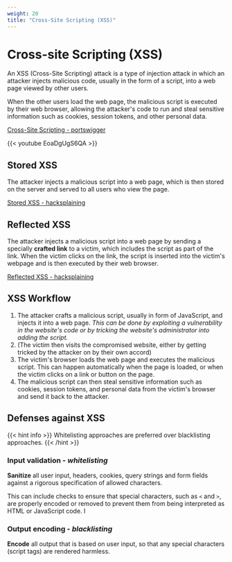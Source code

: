 ```yaml
---
weight: 20
title: "Cross-Site Scripting (XSS)"
---
```


# Cross-site Scripting (XSS)

An XSS (Cross-Site Scripting) attack is a type of injection attack in which an attacker injects malicious code, usually in the form of a script, into a web page viewed by other users.

When the other users load the web page, the malicious script is executed by their web browser, allowing the attacker's code to run and steal sensitive information such as cookies, session tokens, and other personal data.

[Cross-Site Scripting - portswigger](https://portswigger.net/web-security/cross-site-scripting)

{{< youtube EoaDgUgS6QA >}}

## Stored XSS

The attacker injects a malicious script into a web page, which is then stored on the server and served to all users who view the page.

[Stored XSS - hacksplaining](https://www.hacksplaining.com/exercises/xss-stored)

## Reflected XSS

The attacker injects a malicious script into a web page by sending a specially **crafted link** to a victim, which includes the script as part of the link. When the victim clicks on the link, the script is inserted into the victim's webpage and is then executed by their web browser.

[Reflected XSS - hacksplaining](https://www.hacksplaining.com/exercises/xss-reflected)

## XSS Workflow

1. The attacker crafts a malicious script, usually in form of JavaScript, and injects it into a web page. *This can be done by exploiting a vulnerability in the website's code or by tricking the website's administrator into adding the script.*
2. (The victim then visits the compromised website, either by getting tricked by the attacker on by their own accord)
3. The victim's browser loads the web page and executes the malicious script. This can happen automatically when the page is loaded, or when the victim clicks on a link or button on the page.
4. The malicious script can then steal sensitive information such as cookies, session tokens, and personal data from the victim's browser and send it back to the attacker.

## Defenses against XSS

{{< hint info >}}
Whitelisting approaches are preferred over blacklisting approaches.
{{< /hint >}}

### Input validation - *whitelisting*

**Sanitize** all user input, headers, cookies, query strings and form fields against a rigorous specification of allowed characters.

This can include checks to ensure that special characters, such as `<` and `>`, are properly encoded or removed to prevent them from being interpreted as HTML or JavaScript code. I

### Output encoding - *blacklisting*

**Encode** all output that is based on user input, so that any special characters (script tags) are rendered harmless.
